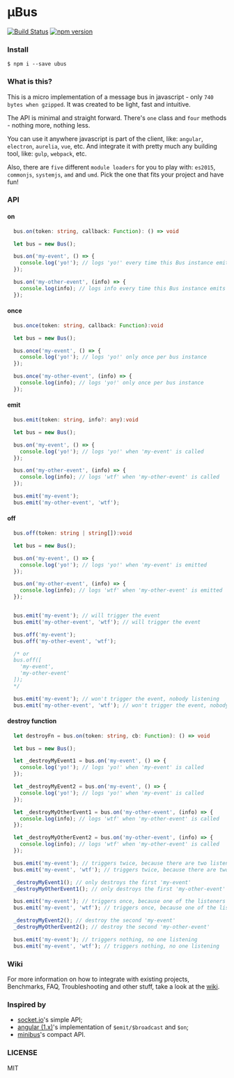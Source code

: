 # μBus

[![Build Status](https://travis-ci.org/ericmdantas/uBus.svg?branch=master)](https://travis-ci.org/ericmdantas/uBus)
[![npm version](https://badge.fury.io/js/xtorage.svg)](https://badge.fury.io/js/xtorage)


### Install

```shell
$ npm i --save ubus
```


### What is this?

This is a micro implementation of a message bus in javascript - only `740 bytes when gzipped`. It was created to be light, fast and intuitive.

The API is minimal and straight forward. There's `one` class and `four` methods - nothing more, nothing less.

You can use it anywhere javascript is part of the client, like: `angular`, `electron`, `aurelia`, `vue`, etc.
And integrate it with pretty much any building tool, like: `gulp`, `webpack`, etc.

Also, there are `five` different `module loaders` for you to play with: `es2015`, `commonjs`, `systemjs`, `amd` and `umd`. Pick the one that fits your project and have fun!


### API

#### on

```ts
  bus.on(token: string, callback: Function): () => void
```

```js
  let bus = new Bus();

  bus.on('my-event', () => {
    console.log('yo!'); // logs 'yo!' every time this Bus instance emits 'my-event'
  });

  bus.on('my-other-event', (info) => {
    console.log(info); // logs info every time this Bus instance emits 'my-other-event'
  });
```

#### once

```ts
  bus.once(token: string, callback: Function):void
```

```ts
  let bus = new Bus();

  bus.once('my-event', () => {
    console.log('yo!'); // logs 'yo!' only once per bus instance
  });

  bus.once('my-other-event', (info) => {
    console.log(info); // logs 'yo!' only once per bus instance
  });
```


#### emit

```ts
  bus.emit(token: string, info?: any):void
```

```js
  let bus = new Bus();

  bus.on('my-event', () => {
    console.log('yo!'); // logs 'yo!' when 'my-event' is called
  });

  bus.on('my-other-event', (info) => {
    console.log(info); // logs 'wtf' when 'my-other-event' is called
  });

  bus.emit('my-event');
  bus.emit('my-other-event', 'wtf');
```

#### off

```ts
  bus.off(token: string | string[]):void
```

```js
  let bus = new Bus();

  bus.on('my-event', () => {
    console.log('yo!'); // logs 'yo!' when 'my-event' is emitted
  });

  bus.on('my-other-event', (info) => {
    console.log(info); // logs 'wtf' when 'my-other-event' is emitted
  });


  bus.emit('my-event'); // will trigger the event
  bus.emit('my-other-event', 'wtf'); // will trigger the event

  bus.off('my-event');
  bus.off('my-other-event', 'wtf');

  /* or
  bus.off([
    'my-event',
    'my-other-event'
  ]);
  */

  bus.emit('my-event'); // won't trigger the event, nobody listening
  bus.emit('my-other-event', 'wtf'); // won't trigger the event, nobody listening
```


#### destroy function

```ts
  let destroyFn = bus.on(token: string, cb: Function): () => void
```

```js
  let bus = new Bus();

  let _destroyMyEvent1 = bus.on('my-event', () => {
    console.log('yo!'); // logs 'yo!' when 'my-event' is called
  });

  let _destroyMyEvent2 = bus.on('my-event', () => {
    console.log('yo!'); // logs 'yo!' when 'my-event' is called
  });

  let _destroyMyOtherEvent1 = bus.on('my-other-event', (info) => {
    console.log(info); // logs 'wtf' when 'my-other-event' is called
  });

  let _destroyMyOtherEvent2 = bus.on('my-other-event', (info) => {
    console.log(info); // logs 'wtf' when 'my-other-event' is called
  });

  bus.emit('my-event'); // triggers twice, because there are two listeners
  bus.emit('my-event', 'wtf'); // triggers twice, because there are two listeners

  _destroyMyEvent1(); // only destroys the first 'my-event'
  _destroyMyOtherEvent1(); // only destroys the first 'my-other-event'

  bus.emit('my-event'); // triggers once, because one of the listeners was destroyed
  bus.emit('my-event', 'wtf'); // triggers once, because one of the listeners was destroyed

  _destroyMyEvent2(); // destroy the second 'my-event'
  _destroyMyOtherEvent2(); // destroy the second 'my-other-event'

  bus.emit('my-event'); // triggers nothing, no one listening
  bus.emit('my-event', 'wtf'); // triggers nothing, no one listening
```

### Wiki

For more information on how to integrate with existing projects, Benchmarks, FAQ, Troubleshooting and other stuff, take a look at the [wiki](https://github.com/ericmdantas/uBus/wiki).


### Inspired by

- [socket.io](https://github.com/socketio/socket.io)'s simple API;
- [angular (1.x)](https://github.com/angular/angular.js)'s implementation of `$emit/$broadcast` and `$on`;
- [minibus](https://github.com/axelpale/minibus)'s compact API.


### LICENSE

MIT
